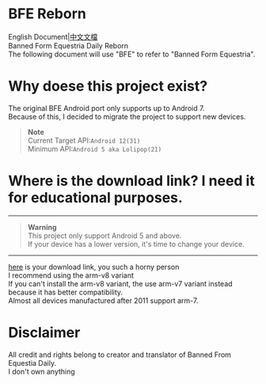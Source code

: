 # BFE Reborn
English Document|[中文文檔](https://github.com/NOT-bradly0cjw/BFE/blob/main/zh.md)<br>
Banned Form Equestria Daily Reborn<br>
The following document will use "BFE" to refer to "Banned Form Equestria".

# Why doese this project exist?
The original BFE Android port only supports up to Android 7.<br>
Because of this, I decided to migrate the project to support new devices. <br>
> **Note**<br>
> Current Target API:`Android 12(31)`<br>
> Minimum API:`Android 5 aka Lolipop(21)`<br>

# Where is the download link? I need it for educational purposes. 
---
> **Warning** <br>
> This project only support Android 5 and above.<br>
> If your device has a lower version, it's time to change your device.
---
[here](https://github.com/bradly0cjw/BFE/releases/latest) is your download link, you such a horny person<br>
I recommend using the arm-v8 variant<br>
If you can't install the arm-v8 variant, the use arm-v7 variant instead because it has better compatibility.<br>
Almost all devices manufactured after 2011 support arm-7.<br>

# Disclaimer
All credit and rights belong to creator and translator of Banned From Equestia Daily.<br>
I don't own anything
